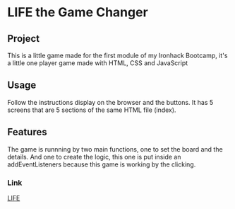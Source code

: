 # LIFE the Game Changer

## Project

This is a little game made for the first module of my Ironhack Bootcamp, it's a little one player game made with HTML, CSS and JavaScript

## Usage

Follow the instructions display on the browser and the buttons.
It has 5 screens that are 5 sections of the same HTML file (index). 

## Features

The game is runnning by two main functions, one to set the board and the details. And one to create the logic, this one is put inside an addEventListeners because this game is working by the clicking.


### Link 

[LIFE](https://alexpedr78.github.io/life-the-game-changer/)
